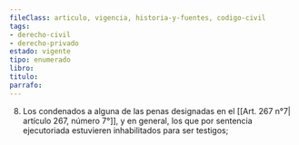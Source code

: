 ```yaml
---
fileClass: articulo, vigencia, historia-y-fuentes, codigo-civil
tags:
- derecho-civil
- derecho-privado
estado: vigente
tipo: enumerado
libro:
titulo:
parrafo:
---
```

8. Los condenados a alguna de las penas designadas en el [[Art. 267 n°7| artículo 267, número 7°]], y en general, los que por sentencia ejecutoriada estuvieren inhabilitados para ser testigos;